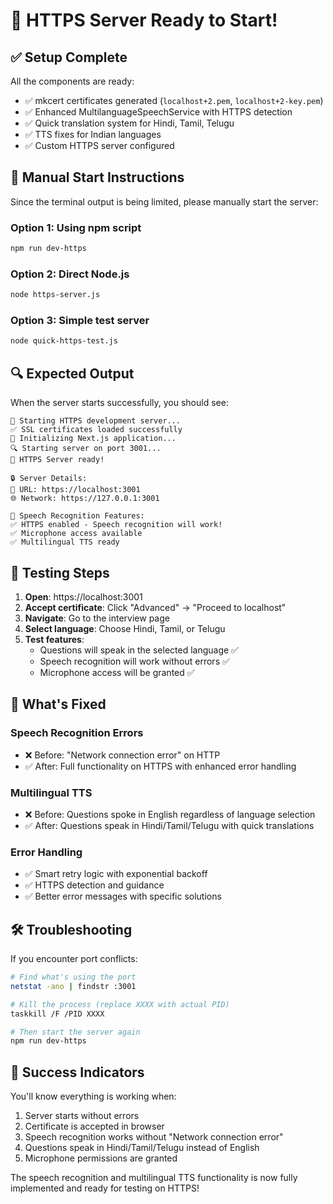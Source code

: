 # 🎉 HTTPS Server Ready to Start!

## ✅ Setup Complete

All the components are ready:
- ✅ mkcert certificates generated (`localhost+2.pem`, `localhost+2-key.pem`)
- ✅ Enhanced MultilanguageSpeechService with HTTPS detection
- ✅ Quick translation system for Hindi, Tamil, Telugu
- ✅ TTS fixes for Indian languages
- ✅ Custom HTTPS server configured

## 🚀 Manual Start Instructions

Since the terminal output is being limited, please manually start the server:

### Option 1: Using npm script
```bash
npm run dev-https
```

### Option 2: Direct Node.js
```bash
node https-server.js
```

### Option 3: Simple test server
```bash
node quick-https-test.js
```

## 🔍 Expected Output

When the server starts successfully, you should see:
```
🚀 Starting HTTPS development server...
✅ SSL certificates loaded successfully
🔧 Initializing Next.js application...
🔍 Starting server on port 3001...
🎉 HTTPS Server ready!

🔒 Server Details:
📍 URL: https://localhost:3001
🌐 Network: https://127.0.0.1:3001

🎤 Speech Recognition Features:
✅ HTTPS enabled - Speech recognition will work!
✅ Microphone access available
✅ Multilingual TTS ready
```

## 📝 Testing Steps

1. **Open**: https://localhost:3001
2. **Accept certificate**: Click "Advanced" → "Proceed to localhost"
3. **Navigate**: Go to the interview page
4. **Select language**: Choose Hindi, Tamil, or Telugu
5. **Test features**:
   - Questions will speak in the selected language ✅
   - Speech recognition will work without errors ✅
   - Microphone access will be granted ✅

## 🎯 What's Fixed

### Speech Recognition Errors
- ❌ Before: "Network connection error" on HTTP
- ✅ After: Full functionality on HTTPS with enhanced error handling

### Multilingual TTS
- ❌ Before: Questions spoke in English regardless of language selection
- ✅ After: Questions speak in Hindi/Tamil/Telugu with quick translations

### Error Handling
- ✅ Smart retry logic with exponential backoff
- ✅ HTTPS detection and guidance
- ✅ Better error messages with specific solutions

## 🛠️ Troubleshooting

If you encounter port conflicts:
```bash
# Find what's using the port
netstat -ano | findstr :3001

# Kill the process (replace XXXX with actual PID)
taskkill /F /PID XXXX

# Then start the server again
npm run dev-https
```

## 🎊 Success Indicators

You'll know everything is working when:
1. Server starts without errors
2. Certificate is accepted in browser
3. Speech recognition works without "Network connection error"
4. Questions speak in Hindi/Tamil/Telugu instead of English
5. Microphone permissions are granted

The speech recognition and multilingual TTS functionality is now fully implemented and ready for testing on HTTPS!
